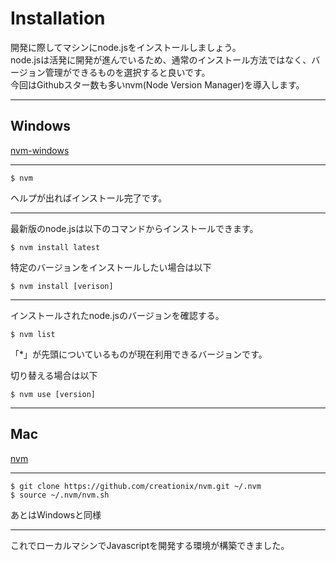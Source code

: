 # Installation

開発に際してマシンにnode.jsをインストールしましょう。<br>
node.jsは活発に開発が進んでいるため、通常のインストール方法ではなく、バージョン管理ができるものを選択すると良いです。<br>
今回はGithubスター数も多いnvm(Node Version Manager)を導入します。

---

## Windows

[nvm-windows](https://github.com/coreybutler/nvm-windows)

---

```
$ nvm
```
ヘルプが出ればインストール完了です。

---

最新版のnode.jsは以下のコマンドからインストールできます。
```
$ nvm install latest
```

特定のバージョンをインストールしたい場合は以下
```
$ nvm install [verison]
```

---

インストールされたnode.jsのバージョンを確認する。
```
$ nvm list
```
「*」が先頭についているものが現在利用できるバージョンです。<br>

切り替える場合は以下
```
$ nvm use [version]
```

---

## Mac

[nvm](https://github.com/creationix/nvm)

---

```
$ git clone https://github.com/creationix/nvm.git ~/.nvm
$ source ~/.nvm/nvm.sh
```
あとはWindowsと同様

---

これでローカルマシンでJavascriptを開発する環境が構築できました。
